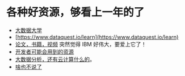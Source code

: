# 各种好资源，够看上一年的了

* [大数据大学](http://bigdatauniversity.com/)
* [https://www.dataquest.io/learn](https://www.dataquest.io/learn)
* [论文，书籍，视频](https://www.ibm.com/developerworks/community/wikis/home?lang=en_US#/wiki/BigInsights) 
  突然觉得 IBM 好伟大，要爱上它了！
* [开发者可能会用到的资源](http://www.ibmbigdatahub.com/developers)
* [大数据分析，还有云计算什么的](https://www.ibm.com/developerworks/)。
* [啥也不说了](http://www.datasciencecentral.com/)
